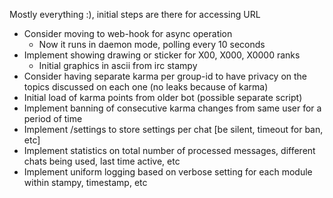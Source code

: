 Mostly everything :), initial steps are there for accessing URL

- Consider moving to web-hook for async operation
    - Now it runs in daemon mode, polling every 10 seconds
- Implement showing drawing or sticker for X00, X000, X0000 ranks
    - Initial graphics in ascii from irc stampy
- Consider having separate karma per group-id to have privacy on the topics discussed on each one (no leaks because of karma)
- Initial load of karma points from older bot (possible separate script)
- Implement banning of consecutive karma changes from same user for a period of time
- Implement /settings to store settings per chat [be silent, timeout for ban, etc]
- Implement statistics on total number of processed messages, different chats being used, last time active, etc
- Implement uniform logging based on verbose setting for each module within stampy, timestamp, etc
